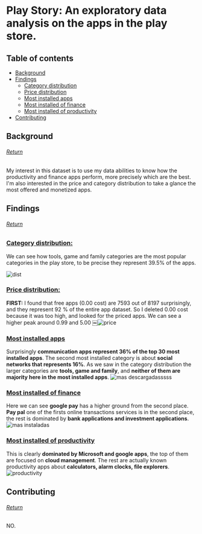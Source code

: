 # Play Story: An exploratory data analysis on the apps in the play store.

## Table of contents
* [Background](#Background)
* [Findings](#Findings)
	 * [Category distribution](#Category-distribution)
	 * [Price distribution](#Price-distribution)
	 * [Most installed apps](#Most-installed-apps)
	 * [Most installed of finance](#Most-installed-of-finance)
	 * [Most installed of productivity](#Most-installed-of-productivity)
* [Contributing](#Contributing)

## Background
###### [Return](#Table-of-contents)
My interest in this dataset is to use my data abilities to know how the productivity and finance apps perform, more precisely which are the best. I'm also interested in the price and category distribution to take a glance the most offered and monetized apps.

## Findings 
###### [Return](#Table-of-contents)
### [Category distribution:](#Table-of-contents) 
We can see how tools, game and family categories are the most popular categories in the play store, to be precise they represent 39.5% of the apps.

![dist](https://user-images.githubusercontent.com/58957744/98837711-e5e10600-2408-11eb-83dd-63c0e50df051.png)

### [Price distribution:](#Table-of-contents) 
**FIRST:** I found that free apps (0.00 cost) are 7593 out of 8197 surprisingly, and they represent 92 % of the entire app dataset.
So I deleted 0.00 cost because it was too high, and looked for the priced apps.
We can see a higher peak around 0.99 and 5.00
￼![price](https://user-images.githubusercontent.com/58957744/98838994-969bd500-240a-11eb-903e-7a449038efe5.png)

### [Most installed apps](#Table-of-contents)
Surprisingly **communication apps represent 36% of the top 30 most installed apps**. The second most installed category is about **social networks that represents 16%**. As we saw in the category distribution the larger categories are **tools, game and family**, and **neither of them are majority here in the most installed apps**.
![mas descargadasssss](https://user-images.githubusercontent.com/58957744/98959613-12f4ed80-24c9-11eb-8813-caf3a18bc475.png)

### [Most installed of finance](#Table-of-contents)
Here we can see **google pay** has a higher ground from the second place. **Pay pal** one of the firsts online transactions services is in the second place, the rest is dominated by **bank applications and investment applications**.
![mas instaladas](https://user-images.githubusercontent.com/58957744/98959875-5a7b7980-24c9-11eb-9289-4649ef4cb125.png)


### [Most installed of productivity](#Table-of-contents)
This is clearly **dominated by Microsoft and google apps**, the top of them are focused on **cloud management**. The rest are actually known productivity apps about **calculators, alarm clocks, file explorers**.
![productivity](https://user-images.githubusercontent.com/58957744/98960002-7b43cf00-24c9-11eb-9b3b-533b71ebaa32.png)

## Contributing
###### [Return](#Table-of-contents)
NO.
